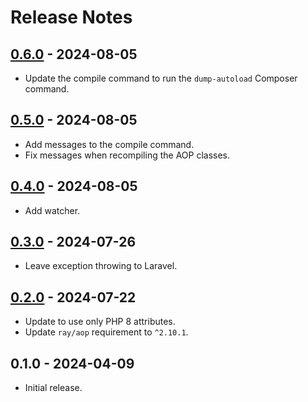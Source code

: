 # Release Notes

## [0.6.0](https://github.com/ngmy/Laravel.Aop/compare/0.5.0...0.6.0) - 2024-08-05

- Update the compile command to run the `dump-autoload` Composer command.

## [0.5.0](https://github.com/ngmy/Laravel.Aop/compare/0.4.0...0.5.0) - 2024-08-05

- Add messages to the compile command.
- Fix messages when recompiling the AOP classes.

## [0.4.0](https://github.com/ngmy/Laravel.Aop/compare/0.3.0...0.4.0) - 2024-08-05

- Add watcher.

## [0.3.0](https://github.com/ngmy/Laravel.Aop/compare/0.2.0...0.3.0) - 2024-07-26

- Leave exception throwing to Laravel.

## [0.2.0](https://github.com/ngmy/Laravel.Aop/compare/0.1.0...0.2.0) - 2024-07-22

- Update to use only PHP 8 attributes.
- Update `ray/aop` requirement to `^2.10.1`.

## 0.1.0 - 2024-04-09

- Initial release.
